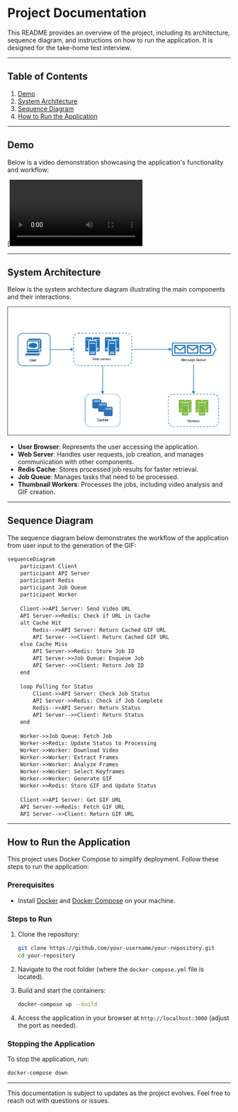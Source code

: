 # Project Documentation

This README provides an overview of the project, including its architecture, sequence diagram, and instructions on how to run the application. It is designed for the take-home test interview.

---

## Table of Contents

1. [Demo](#demo)
2. [System Architecture](#system-architecture)
3. [Sequence Diagram](#sequence-diagram)
4. [How to Run the Application](#how-to-run-the-application)

---

## Demo

Below is a video demonstration showcasing the application's functionality and workflow:

[![Watch the Demo](./assets/demo.mp4)

---

## System Architecture

Below is the system architecture diagram illustrating the main components and their interactions:

![System Architecture Diagram](./assets/System-Architecture-Diagram.png)

- **User Browser**: Represents the user accessing the application.
- **Web Server**: Handles user requests, job creation, and manages communication with other components.
- **Redis Cache**: Stores processed job results for faster retrieval.
- **Job Queue**: Manages tasks that need to be processed.
- **Thumbnail Workers**: Processes the jobs, including video analysis and GIF creation.

---

## Sequence Diagram

The sequence diagram below demonstrates the workflow of the application from user input to the generation of the GIF:

```mermaid
sequenceDiagram
    participant Client
    participant API Server
    participant Redis
    participant Job Queue
    participant Worker

    Client->>API Server: Send Video URL
    API Server->>Redis: Check if URL in Cache
    alt Cache Hit
        Redis-->>API Server: Return Cached GIF URL
        API Server-->>Client: Return Cached GIF URL
    else Cache Miss
        API Server->>Redis: Store Job ID
        API Server->>Job Queue: Enqueue Job
        API Server-->>Client: Return Job ID
    end

    loop Polling for Status
        Client->>API Server: Check Job Status
        API Server->>Redis: Check if Job Complete
        Redis-->>API Server: Return Status
        API Server-->>Client: Return Status
    end

    Worker->>Job Queue: Fetch Job
    Worker->>Redis: Update Status to Processing
    Worker->>Worker: Download Video
    Worker->>Worker: Extract Frames
    Worker->>Worker: Analyze Frames
    Worker->>Worker: Select Keyframes
    Worker->>Worker: Generate GIF
    Worker->>Redis: Store GIF and Update Status

    Client->>API Server: Get GIF URL
    API Server->>Redis: Fetch GIF URL
    API Server-->>Client: Return GIF URL
```

---

## How to Run the Application

This project uses Docker Compose to simplify deployment. Follow these steps to run the application:

### Prerequisites

- Install [Docker](https://www.docker.com/) and [Docker Compose](https://docs.docker.com/compose/) on your machine.

### Steps to Run

1. Clone the repository:

   ```bash
   git clone https://github.com/your-username/your-repository.git
   cd your-repository
   ```

2. Navigate to the root folder (where the `docker-compose.yml` file is located).

3. Build and start the containers:

   ```bash
   docker-compose up --build
   ```

4. Access the application in your browser at `http://localhost:3000` (adjust the port as needed).

### Stopping the Application

To stop the application, run:

```bash
docker-compose down
```

---

This documentation is subject to updates as the project evolves. Feel free to reach out with questions or issues.
